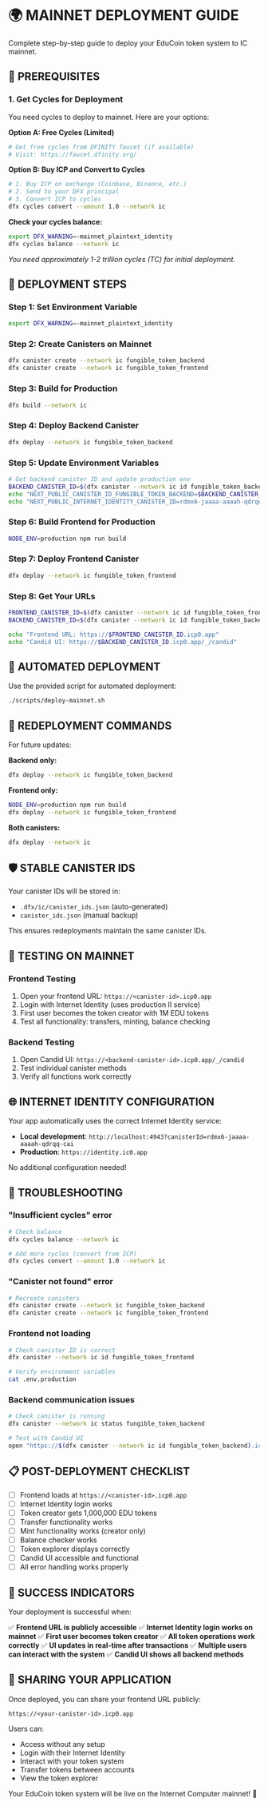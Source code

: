 # 🌍 **MAINNET DEPLOYMENT GUIDE**

Complete step-by-step guide to deploy your EduCoin token system to IC mainnet.

## 🔑 **PREREQUISITES**

### 1. Get Cycles for Deployment
You need cycles to deploy to mainnet. Here are your options:

**Option A: Free Cycles (Limited)**
```bash
# Get free cycles from DFINITY faucet (if available)
# Visit: https://faucet.dfinity.org/
```

**Option B: Buy ICP and Convert to Cycles**
```bash
# 1. Buy ICP on exchange (Coinbase, Binance, etc.)
# 2. Send to your DFX principal
# 3. Convert ICP to cycles
dfx cycles convert --amount 1.0 --network ic
```

**Check your cycles balance:**
```bash
export DFX_WARNING=-mainnet_plaintext_identity
dfx cycles balance --network ic
```

*You need approximately 1-2 trillion cycles (TC) for initial deployment.*

## 🚀 **DEPLOYMENT STEPS**

### Step 1: Set Environment Variable
```bash
export DFX_WARNING=-mainnet_plaintext_identity
```

### Step 2: Create Canisters on Mainnet
```bash
dfx canister create --network ic fungible_token_backend
dfx canister create --network ic fungible_token_frontend
```

### Step 3: Build for Production
```bash
dfx build --network ic
```

### Step 4: Deploy Backend Canister
```bash
dfx deploy --network ic fungible_token_backend
```

### Step 5: Update Environment Variables
```bash
# Get backend canister ID and update production env
BACKEND_CANISTER_ID=$(dfx canister --network ic id fungible_token_backend)
echo "NEXT_PUBLIC_CANISTER_ID_FUNGIBLE_TOKEN_BACKEND=$BACKEND_CANISTER_ID" > .env.production
echo "NEXT_PUBLIC_INTERNET_IDENTITY_CANISTER_ID=rdmx6-jaaaa-aaaah-qdrqq-cai" >> .env.production
```

### Step 6: Build Frontend for Production
```bash
NODE_ENV=production npm run build
```

### Step 7: Deploy Frontend Canister
```bash
dfx deploy --network ic fungible_token_frontend
```

### Step 8: Get Your URLs
```bash
FRONTEND_CANISTER_ID=$(dfx canister --network ic id fungible_token_frontend)
BACKEND_CANISTER_ID=$(dfx canister --network ic id fungible_token_backend)

echo "Frontend URL: https://$FRONTEND_CANISTER_ID.icp0.app"
echo "Candid UI: https://$BACKEND_CANISTER_ID.icp0.app/_/candid"
```

## 🎯 **AUTOMATED DEPLOYMENT**

Use the provided script for automated deployment:

```bash
./scripts/deploy-mainnet.sh
```

## 🔄 **REDEPLOYMENT COMMANDS**

For future updates:

**Backend only:**
```bash
dfx deploy --network ic fungible_token_backend
```

**Frontend only:**
```bash
NODE_ENV=production npm run build
dfx deploy --network ic fungible_token_frontend
```

**Both canisters:**
```bash
dfx deploy --network ic
```

## 🛡️ **STABLE CANISTER IDS**

Your canister IDs will be stored in:
- `.dfx/ic/canister_ids.json` (auto-generated)
- `canister_ids.json` (manual backup)

This ensures redeployments maintain the same canister IDs.

## 🧪 **TESTING ON MAINNET**

### Frontend Testing
1. Open your frontend URL: `https://<canister-id>.icp0.app`
2. Login with Internet Identity (uses production II service)
3. First user becomes the token creator with 1M EDU tokens
4. Test all functionality: transfers, minting, balance checking

### Backend Testing
1. Open Candid UI: `https://<backend-canister-id>.icp0.app/_/candid`
2. Test individual canister methods
3. Verify all functions work correctly

## 🌐 **INTERNET IDENTITY CONFIGURATION**

Your app automatically uses the correct Internet Identity service:

- **Local development**: `http://localhost:4943?canisterId=rdmx6-jaaaa-aaaah-qdrqq-cai`
- **Production**: `https://identity.ic0.app`

No additional configuration needed!

## 🔧 **TROUBLESHOOTING**

### "Insufficient cycles" error
```bash
# Check balance
dfx cycles balance --network ic

# Add more cycles (convert from ICP)
dfx cycles convert --amount 1.0 --network ic
```

### "Canister not found" error
```bash
# Recreate canisters
dfx canister create --network ic fungible_token_backend
dfx canister create --network ic fungible_token_frontend
```

### Frontend not loading
```bash
# Check canister ID is correct
dfx canister --network ic id fungible_token_frontend

# Verify environment variables
cat .env.production
```

### Backend communication issues
```bash
# Check canister is running
dfx canister --network ic status fungible_token_backend

# Test with Candid UI
open "https://$(dfx canister --network ic id fungible_token_backend).icp0.app/_/candid"
```

## 📋 **POST-DEPLOYMENT CHECKLIST**

- [ ] Frontend loads at `https://<canister-id>.icp0.app`
- [ ] Internet Identity login works
- [ ] Token creator gets 1,000,000 EDU tokens
- [ ] Transfer functionality works
- [ ] Mint functionality works (creator only)
- [ ] Balance checker works
- [ ] Token explorer displays correctly
- [ ] Candid UI accessible and functional
- [ ] All error handling works properly

## 🎉 **SUCCESS INDICATORS**

Your deployment is successful when:

✅ **Frontend URL is publicly accessible**
✅ **Internet Identity login works on mainnet**
✅ **First user becomes token creator**
✅ **All token operations work correctly**
✅ **UI updates in real-time after transactions**
✅ **Multiple users can interact with the system**
✅ **Candid UI shows all backend methods**

## 🚀 **SHARING YOUR APPLICATION**

Once deployed, you can share your frontend URL publicly:
```
https://<your-canister-id>.icp0.app
```

Users can:
- Access without any setup
- Login with their Internet Identity
- Interact with your token system
- Transfer tokens between accounts
- View the token explorer

Your EduCoin token system will be live on the Internet Computer mainnet! 🌟
